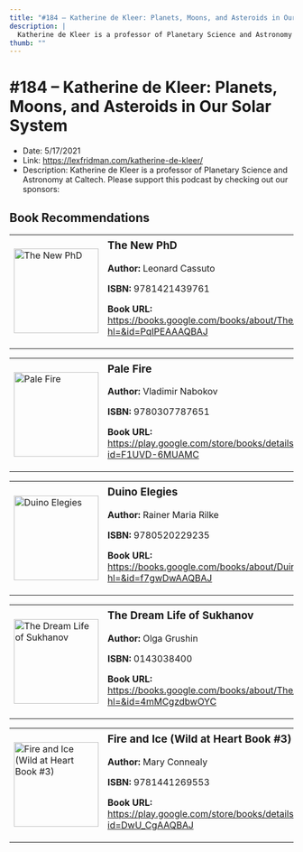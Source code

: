 ```yaml
---
title: "#184 – Katherine de Kleer: Planets, Moons, and Asteroids in Our Solar System"
description: |
  Katherine de Kleer is a professor of Planetary Science and Astronomy at Caltech. Please support this podcast by checking out our sponsors:"
thumb: ""
---
```


# #184 – Katherine de Kleer: Planets, Moons, and Asteroids in Our Solar System

  - Date: 5/17/2021
  - Link: https://lexfridman.com/katherine-de-kleer/
  - Description: Katherine de Kleer is a professor of Planetary Science and Astronomy at Caltech. Please support this podcast by checking out our sponsors:

## Book Recommendations

<table style="border: none;"><tr style="border: none;"><td style="border: none;"><img src="http://books.google.com/books/content?id=PqIPEAAAQBAJ&printsec=frontcover&img=1&zoom=1&edge=curl&source=gbs_api" alt="The New PhD" width="150" style="vertical-align: top;"></td><td style="border: none; vertical-align: top;"><h3 style='margin-top: 5'>The New PhD</h3><p><strong>Author:</strong> Leonard Cassuto</p><p><strong>ISBN:</strong> 9781421439761</p><p><strong>Book URL:</strong> <a href="https://books.google.com/books/about/The_New_PhD.html?hl=&id=PqIPEAAAQBAJ">https://books.google.com/books/about/The_New_PhD.html?hl=&id=PqIPEAAAQBAJ</a></p></td></tr></table>
<table style="border: none;"><tr style="border: none;"><td style="border: none;"><img src="http://books.google.com/books/content?id=F1UVD-6MUAMC&printsec=frontcover&img=1&zoom=1&edge=curl&source=gbs_api" alt="Pale Fire" width="150" style="vertical-align: top;"></td><td style="border: none; vertical-align: top;"><h3 style='margin-top: 5'>Pale Fire</h3><p><strong>Author:</strong> Vladimir Nabokov</p><p><strong>ISBN:</strong> 9780307787651</p><p><strong>Book URL:</strong> <a href="https://play.google.com/store/books/details?id=F1UVD-6MUAMC">https://play.google.com/store/books/details?id=F1UVD-6MUAMC</a></p></td></tr></table>
<table style="border: none;"><tr style="border: none;"><td style="border: none;"><img src="http://books.google.com/books/content?id=f7gwDwAAQBAJ&printsec=frontcover&img=1&zoom=1&edge=curl&source=gbs_api" alt="Duino Elegies" width="150" style="vertical-align: top;"></td><td style="border: none; vertical-align: top;"><h3 style='margin-top: 5'>Duino Elegies</h3><p><strong>Author:</strong> Rainer Maria Rilke</p><p><strong>ISBN:</strong> 9780520229235</p><p><strong>Book URL:</strong> <a href="https://books.google.com/books/about/Duino_Elegies.html?hl=&id=f7gwDwAAQBAJ">https://books.google.com/books/about/Duino_Elegies.html?hl=&id=f7gwDwAAQBAJ</a></p></td></tr></table>
<table style="border: none;"><tr style="border: none;"><td style="border: none;"><img src="http://books.google.com/books/content?id=4mMCgzdbwOYC&printsec=frontcover&img=1&zoom=1&edge=curl&source=gbs_api" alt="The Dream Life of Sukhanov" width="150" style="vertical-align: top;"></td><td style="border: none; vertical-align: top;"><h3 style='margin-top: 5'>The Dream Life of Sukhanov</h3><p><strong>Author:</strong> Olga Grushin</p><p><strong>ISBN:</strong> 0143038400</p><p><strong>Book URL:</strong> <a href="https://books.google.com/books/about/The_Dream_Life_of_Sukhanov.html?hl=&id=4mMCgzdbwOYC">https://books.google.com/books/about/The_Dream_Life_of_Sukhanov.html?hl=&id=4mMCgzdbwOYC</a></p></td></tr></table>
<table style="border: none;"><tr style="border: none;"><td style="border: none;"><img src="http://books.google.com/books/content?id=DwU_CgAAQBAJ&printsec=frontcover&img=1&zoom=1&edge=curl&source=gbs_api" alt="Fire and Ice (Wild at Heart Book #3)" width="150" style="vertical-align: top;"></td><td style="border: none; vertical-align: top;"><h3 style='margin-top: 5'>Fire and Ice (Wild at Heart Book #3)</h3><p><strong>Author:</strong> Mary Connealy</p><p><strong>ISBN:</strong> 9781441269553</p><p><strong>Book URL:</strong> <a href="https://play.google.com/store/books/details?id=DwU_CgAAQBAJ">https://play.google.com/store/books/details?id=DwU_CgAAQBAJ</a></p></td></tr></table>
